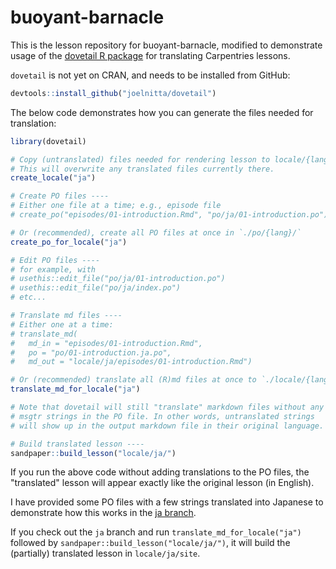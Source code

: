 # buoyant-barnacle
    
This is the lesson repository for buoyant-barnacle, modified to demonstrate usage
of the [dovetail R package](https://github.com/joelnitta/dovetail) for translating
Carpentries lessons.

`dovetail` is not yet on CRAN, and needs to be installed from GitHub:

```r
devtools::install_github("joelnitta/dovetail")
```

The below code demonstrates how you can generate the files needed for translation:

```r
library(dovetail)

# Copy (untranslated) files needed for rendering lesson to locale/{lang}/
# This will overwrite any translated files currently there.
create_locale("ja")

# Create PO files ----
# Either one file at a time; e.g., episode file
# create_po("episodes/01-introduction.Rmd", "po/ja/01-introduction.po")

# Or (recommended), create all PO files at once in `./po/{lang}/`
create_po_for_locale("ja")

# Edit PO files ----
# for example, with
# usethis::edit_file("po/ja/01-introduction.po")
# usethis::edit_file("po/ja/index.po")
# etc...

# Translate md files ----
# Either one at a time:
# translate_md(
#   md_in = "episodes/01-introduction.Rmd",
#   po = "po/01-introduction.ja.po",
#   md_out = "locale/ja/episodes/01-introduction.Rmd")

# Or (recommended) translate all (R)md files at once to `./locale/{lang}/`
translate_md_for_locale("ja")

# Note that dovetail will still "translate" markdown files without any
# msgtr strings in the PO file. In other words, untranslated strings
# will show up in the output markdown file in their original language.

# Build translated lesson ----
sandpaper::build_lesson("locale/ja/")
```

If you run the above code without adding translations to the PO files, the 
"translated" lesson will appear exactly like the original lesson (in English).

I have provided some PO files with a few strings translated into Japanese
to demonstrate how this works in the [ja branch](https://github.com/joelnitta/buoyant-barnacle/tree/ja).

If you check out the `ja` branch and run `translate_md_for_locale("ja")` followed
by `sandpaper::build_lesson("locale/ja/")`, it will build the (partially) translated
lesson in `locale/ja/site`.
